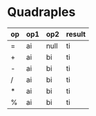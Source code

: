 # Quadraples

| op  | op1 | op2  | result |
| --- | --- | ---- | ------ |
| =   | ai  | null | ti     |
| +   | ai  | bi   | ti     |
| -   | ai  | bi   | ti     |
| /   | ai  | bi   | ti     |
| \*  | ai  | bi   | ti     |
| %   | ai  | bi   | ti     |
